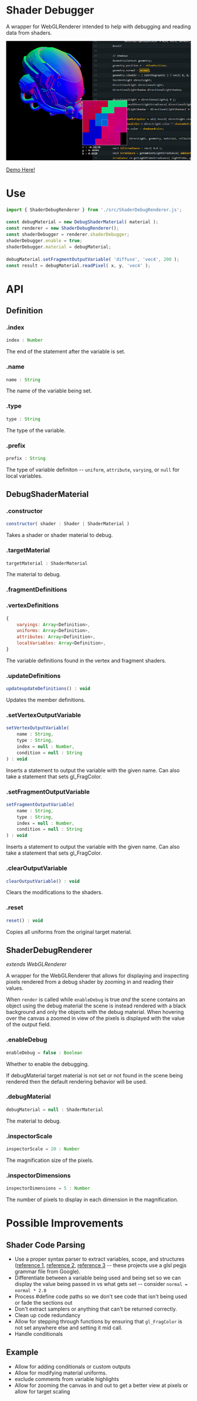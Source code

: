 # Shader Debugger

A wrapper for WebGLRenderer intended to help with debugging and reading data from shaders.

![](./images/screenshot.png)

[Demo Here!](https://gkjohnson.github.io/threejs-sandbox/shader-debugger/)

# Use

```js
import { ShaderDebugRenderer } from './src/ShaderDebugRenderer.js';

const debugMaterial = new DebugShaderMaterial( material );
const renderer = new ShaderDebugRenderer();
const shaderDebugger = renderer.shaderDebugger;
shaderDebugger.enable = true;
shaderDebugger.material = debugMaterial;

debugMaterial.setFragmentOutputVariable( 'diffuse', 'vec4', 200 );
const result = debugMaterial.readPixel( x, y, 'vec4' );
```

# API

## Definition

### .index

```js
index : Number
```

The end of the statement after the variable is set.

### .name

```js
name : String
```

The name of the variable being set.

### .type

```js
type : String
```

The type of the variable.

### .prefix

```js
prefix : String
```

The type of variable definiton -- `uniform`, `attribute`, `varying`, or `null` for local variables.

## DebugShaderMaterial

### .constructor

```js
constructor( shader : Shader | ShaderMaterial )
```

Takes a shader or shader material to debug.

### .targetMaterial

```js
targetMaterial : ShaderMaterial
```

The material to debug.

### .fragmentDefinitions
### .vertexDefinitions

```js
{
	varyings: Array<Definition>,
	uniforms: Array<Definition>,
	attributes: Array<Definition>,
	localVariables: Array<Definition>,
}
```

The variable definitions found in the vertex and fragment shaders.

### .updateDefinitions

```js
updateupdateDefinitions() : void
```

Updates the member definitions.

### .setVertexOutputVariable

```js
setVertexOutputVariable(
	name : String,
	type : String,
	index = null : Number,
	condition = null : String
) : void
```

Inserts a statement to output the variable with the given name. Can also take a statement that sets gl_FragColor.

### .setFragmentOutputVariable

```js
setFragmentOutputVariable(
	name : String,
	type : String,
	index = null : Number,
	condition = null : String
) : void
```

Inserts a statement to output the variable with the given name. Can also take a statement that sets gl_FragColor.

### .clearOutputVariable

```js
clearOutputVariable() : void
```

Clears the modifications to the shaders.

### .reset

```js
reset() : void
```

Copies all uniforms from the original target material.

## ShaderDebugRenderer

_extends WebGLRenderer_

A wrapper for the WebGLRenderer that allows for displaying and inspecting pixels rendered from a debug shader by zooming in and reading their values.

When `render` is called while `enableDebug` is true _and_ the scene contains an object using the debug material the scene is instead rendered with a black background and only the objects with the debug material. When hovering over the canvas a zoomed in view of the pixels is displayed with the value of the output field.

### .enableDebug

```js
enableDebug = false : Boolean
```

Whether to enable the debugging.

If debugMaterial target material is not set or not found in the scene being rendered then the default rendering behavior will be used.

### .debugMaterial

```js
debugMaterial = null : ShaderMaterial
```

The material to debug.

### .inspectorScale

```js
inspectorScale = 20 : Number
```

The magnification size of the pixels.

### .inspectorDimensions

```js
inspectorDimensions = 5 : Number
```

The number of pixels to display in each dimension in the magnification.

# Possible Improvements

## Shader Code Parsing
- Use a proper syntax parser to extract variables, scope, and structures ([reference 1](https://github.com/lammas/glsl-man), [reference 2](https://github.com/burg/glsl-simulator), [reference 3](https://github.com/stackgl/glsl-parser) -- these projects use a glsl pegjs grammar file from Google).
- Differentiate between a variable being used and being set so we can display the value being passed in vs what gets set -- consider `normal = normal * 2.0`
- Process #define code paths so we don't see code that isn't being used or fade the sections out
- Don't extract samplers or anything that can't be returned correctly.
- Clean up code redundancy
- Allow for stepping through functions by ensuring that `gl_FragColor` is not set anywhere else and setting it mid call.
- Handle conditionals

## Example
- Allow for adding conditionals or custom outputs
- Allow for modifying material uniforms.
- exclude comments from variable highlights
- Allow for zooming the canvas in and out to get a better view at pixels or allow for target scaling

